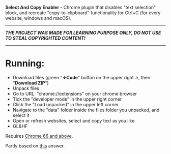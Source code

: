 **Select And Copy Enabler -** Chrome plugin that disables "text selection" block, and recreate "copy-to-clipboard" functionality for Ctrl+C (for every website, windows and macOS).
___
***THE PROJECT WAS MADE FOR LEARNING PURPOSE ONLY, DO NOT USE TO STEAL COPYRIGHTED CONTENT!***
___
# Running:
- Download files (green "**↓Code**" button on the upper right ↗, then "**Download ZIP**")
- Unpack files
- Go to URL: "chrome://extensions" on your chrome browser
- Tick the "developer mode" in the upper right corner
- Click the "Load unpacked" in the upper left corner
- Navigate to the "data" folder inside the files folder you unpacked, and select it
- Open or refresh websites, select and copy text as you like
- GL&HF

Requires [Chrome 66 and above](https://developer.mozilla.org/en-US/docs/Web/API/Clipboard/writeText).

Partly based on [this](https://superuser.com/a/1282849/507984) answer.
